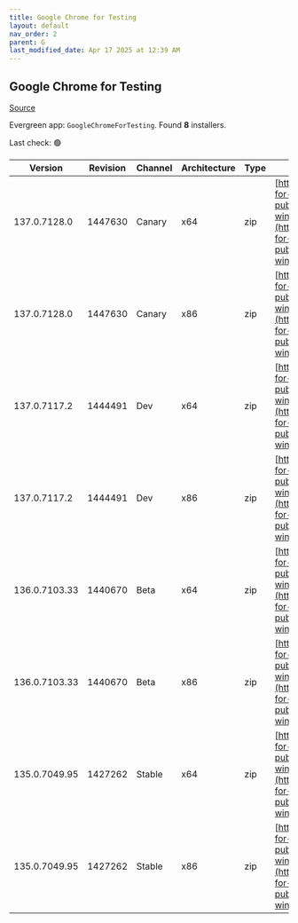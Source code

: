 ```yaml
---
title: Google Chrome for Testing
layout: default
nav_order: 2
parent: G
last_modified_date: Apr 17 2025 at 12:39 AM
---
```


## Google Chrome for Testing

[Source](https://googlechromelabs.github.io/chrome-for-testing/)

Evergreen app: `GoogleChromeForTesting`. Found **8** installers.

Last check: 🟢

| Version       | Revision | Channel | Architecture | Type | URI                                                                                                                                                                                            |
| ------------- | -------- | ------- | ------------ | ---- | ---------------------------------------------------------------------------------------------------------------------------------------------------------------------------------------------- |
| 137.0.7128.0  | 1447630  | Canary  | x64          | zip  | [https://storage.googleapis.com/chrome-for-testing-public/137.0.7128.0/win64/chrome-win64.zip](https://storage.googleapis.com/chrome-for-testing-public/137.0.7128.0/win64/chrome-win64.zip)   |
| 137.0.7128.0  | 1447630  | Canary  | x86          | zip  | [https://storage.googleapis.com/chrome-for-testing-public/137.0.7128.0/win32/chrome-win32.zip](https://storage.googleapis.com/chrome-for-testing-public/137.0.7128.0/win32/chrome-win32.zip)   |
| 137.0.7117.2  | 1444491  | Dev     | x64          | zip  | [https://storage.googleapis.com/chrome-for-testing-public/137.0.7117.2/win64/chrome-win64.zip](https://storage.googleapis.com/chrome-for-testing-public/137.0.7117.2/win64/chrome-win64.zip)   |
| 137.0.7117.2  | 1444491  | Dev     | x86          | zip  | [https://storage.googleapis.com/chrome-for-testing-public/137.0.7117.2/win32/chrome-win32.zip](https://storage.googleapis.com/chrome-for-testing-public/137.0.7117.2/win32/chrome-win32.zip)   |
| 136.0.7103.33 | 1440670  | Beta    | x64          | zip  | [https://storage.googleapis.com/chrome-for-testing-public/136.0.7103.33/win64/chrome-win64.zip](https://storage.googleapis.com/chrome-for-testing-public/136.0.7103.33/win64/chrome-win64.zip) |
| 136.0.7103.33 | 1440670  | Beta    | x86          | zip  | [https://storage.googleapis.com/chrome-for-testing-public/136.0.7103.33/win32/chrome-win32.zip](https://storage.googleapis.com/chrome-for-testing-public/136.0.7103.33/win32/chrome-win32.zip) |
| 135.0.7049.95 | 1427262  | Stable  | x64          | zip  | [https://storage.googleapis.com/chrome-for-testing-public/135.0.7049.95/win64/chrome-win64.zip](https://storage.googleapis.com/chrome-for-testing-public/135.0.7049.95/win64/chrome-win64.zip) |
| 135.0.7049.95 | 1427262  | Stable  | x86          | zip  | [https://storage.googleapis.com/chrome-for-testing-public/135.0.7049.95/win32/chrome-win32.zip](https://storage.googleapis.com/chrome-for-testing-public/135.0.7049.95/win32/chrome-win32.zip) |
